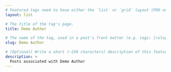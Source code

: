 ```yaml
---
# Featured tags need to have either the `list` or `grid` layout (PRO only).
layout: list

# The title of the tag's page.
title: Demo Author

# The name of the tag, used in a post's front matter (e.g. tags: [<slug>]).
slug: Demo Author

# (Optional) Write a short (~150 characters) description of this featured tag.
description: >
  Posts associated with Demo Author
---
```

